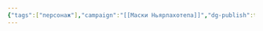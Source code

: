 ```yaml
---
{"tags":["персонаж"],"campaign":"[[Маски Ньярлахотепа]]","dg-publish":true,"aliases":["Августус"],"permalink":"/avgustin/","dgPassFrontmatter":true}
---
```


